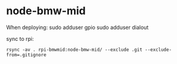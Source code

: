# node-bmw-mid

When deploying:
sudo adduser <username> gpio
sudo adduser <username> dialout

sync to rpi:
```
rsync -av . rpi-bmwmid:node-bmw-mid/ --exclude .git --exclude-from=.gitignore 
```
